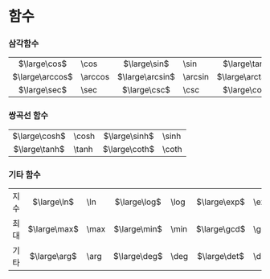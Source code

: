 # 함수
### 삼각함수
|                 |         |                 |         |                 |         |
| :-------------: | :------ | :-------------: | :------ | :-------------: | :------ |
|  $\large\cos$   | \cos    |  $\large\sin$   | \sin    |  $\large\tan$   | \tan    |
| $\large\arccos$ | \arccos | $\large\arcsin$ | \arcsin | $\large\arctan$ | \arctan |
|  $\large\sec$   | \sec    |  $\large\csc$   | \csc    |  $\large\cot$   | \cot    |
### 쌍곡선 함수
|               |       |               |       |
| :-----------: | :---- | :-----------: | :---- |
| $\large\cosh$ | \cosh | $\large\sinh$ | \sinh |
| $\large\tanh$ | \tanh | $\large\coth$ | \coth |
### 기타 함수
|     |              |      |              |      |              |      |              |      |
| :-: | :----------: | :--- | :----------: | :--- | :----------: | :--- | :----------: | :--- |
| 지수  | $\large\ln$  | \ln  | $\large\log$ | \log | $\large\exp$ | \exp |   $\large$   |      |
| 최대  | $\large\max$ | \max | $\large\min$ | \min | $\large\gcd$ | \gcd |   $\large$   |      |
| 기타  | $\large\arg$ | \arg | $\large\deg$ | \deg | $\large\det$ | \det | $\large\dim$ | \dim |
